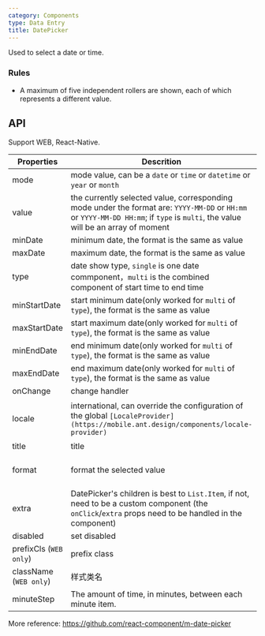 ```yaml
---
category: Components
type: Data Entry
title: DatePicker
---
```


Used to select a date or time.

### Rules
- A maximum of five independent rollers are shown, each of which represents a different value.


## API

Support WEB, React-Native.

Properties | Descrition | Type | Default
-----------|------------|------|--------
| mode  | mode value, can be a `date` or `time` or `datetime` or `year` or `month` | String | `date` |
| value | the currently selected value, corresponding mode under the format are: `YYYY-MM-DD` or `HH:mm` or `YYYY-MM-DD HH:mm`; if `type` is `multi`, the value will be an array of moment | [moment](http://momentjs.com/) | - |
| minDate   | minimum date, the format is the same as value | [moment](http://momentjs.com/)  |  -  |
| maxDate   | maximum date, the format is the same as value | [moment](http://momentjs.com/)  |  -  |
| type  | date show type, `single` is one date commponent，`multi` is the combined component of start time to end time | String | `single`  |
| minStartDate   | start minimum date(only worked for `multi` of `type`), the format is the same as value | [moment](http://momentjs.com/)  |  -  |
| maxStartDate   | start maximum date(only worked for `multi` of `type`), the format is the same as value | [moment](http://momentjs.com/)  |  -  |
| minEndDate   | end minimum date(only worked for `multi` of `type`), the format is the same as value | [moment](http://momentjs.com/)  |  -  |
| maxEndDate   | end maximum date(only worked for `multi` of `type`), the format is the same as value | [moment](http://momentjs.com/)  |  -  |
| onChange  | change handler | (date: Object): void |  -  |
| locale   | international, can override the configuration of the global `[LocaleProvider](https://mobile.ant.design/components/locale-provider)` | Object: {DatePickerLocale: {year, month, day, hour, minute}, okText, dismissText} |  -  |
| title  | title | string/React.ReactElement |  -  |
| format  | format the selected value | (value:moment) => string/string | `(val) => { return val; }`  |
| extra   | DatePicker's children is best to `List.Item`, if not, need to be a custom component (the `onClick`/`extra` props need to be handled in the component) | String  |  `请选择`  |
| disabled   | set disabled  | Boolean |    false  |
| prefixCls (`WEB only`) |  prefix class  | string | `am-picker` |
| className (`WEB only`) |  样式类名 | string | - |
| minuteStep |   The amount of time, in minutes, between each minute item.    | Number | 1 |

More reference: https://github.com/react-component/m-date-picker
